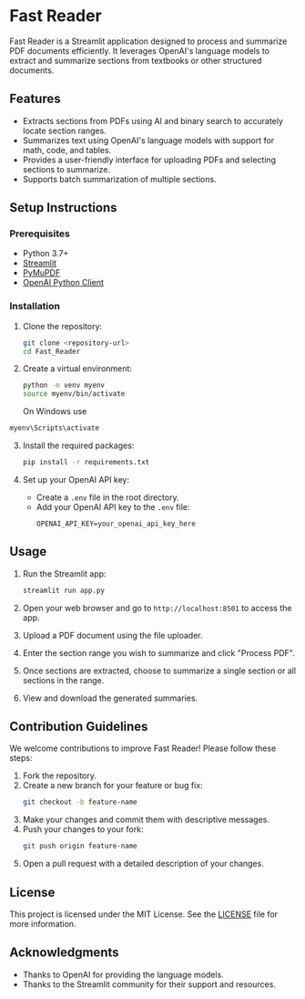 # Fast Reader

Fast Reader is a Streamlit application designed to process and summarize PDF documents efficiently. It leverages OpenAI's language models to extract and summarize sections from textbooks or other structured documents.

## Features

- Extracts sections from PDFs using AI and binary search to accurately locate section ranges.
- Summarizes text using OpenAI's language models with support for math, code, and tables.
- Provides a user-friendly interface for uploading PDFs and selecting sections to summarize.
- Supports batch summarization of multiple sections.

## Setup Instructions

### Prerequisites

- Python 3.7+
- [Streamlit](https://streamlit.io/)
- [PyMuPDF](https://pymupdf.readthedocs.io/en/latest/)
- [OpenAI Python Client](https://github.com/openai/openai-python)

### Installation

1. Clone the repository:

   ```bash
   git clone <repository-url>
   cd Fast_Reader
   ```

2. Create a virtual environment:

   ```bash
   python -m venv myenv
   source myenv/bin/activate
   ```

   On Windows use

```bash
myenv\Scripts\activate
```

3. Install the required packages:

   ```bash
   pip install -r requirements.txt
   ```

4. Set up your OpenAI API key:
   - Create a `.env` file in the root directory.
   - Add your OpenAI API key to the `.env` file:
     ```
     OPENAI_API_KEY=your_openai_api_key_here
     ```

## Usage

1. Run the Streamlit app:

   ```bash
   streamlit run app.py
   ```

2. Open your web browser and go to `http://localhost:8501` to access the app.

3. Upload a PDF document using the file uploader.

4. Enter the section range you wish to summarize and click "Process PDF".

5. Once sections are extracted, choose to summarize a single section or all sections in the range.

6. View and download the generated summaries.

## Contribution Guidelines

We welcome contributions to improve Fast Reader! Please follow these steps:

1. Fork the repository.
2. Create a new branch for your feature or bug fix:
   ```bash
   git checkout -b feature-name
   ```
3. Make your changes and commit them with descriptive messages.
4. Push your changes to your fork:
   ```bash
   git push origin feature-name
   ```
5. Open a pull request with a detailed description of your changes.

## License

This project is licensed under the MIT License. See the [LICENSE](LICENSE) file for more information.

## Acknowledgments

- Thanks to OpenAI for providing the language models.
- Thanks to the Streamlit community for their support and resources.
